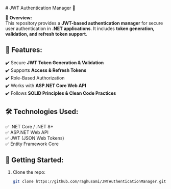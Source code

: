 
﻿# JWT Authentication Manager 🔐  


🚀 **Overview:**  
This repository provides a **JWT-based authentication manager** for secure user authentication in **.NET applications**. It includes **token generation, validation, and refresh token support**.

## 🔑 Features:
✔️ Secure **JWT Token Generation & Validation**  
✔️ Supports **Access & Refresh Tokens**  
✔️ Role-Based Authorization  
✔️ Works with **ASP.NET Core Web API**  
✔️ Follows **SOLID Principles & Clean Code Practices**  

## 🛠️ Technologies Used:
✅ .NET Core / .NET 8+  
✅ ASP.NET Web API  
✅ JWT (JSON Web Tokens)  
✅ Entity Framework Core  

## 📢 Getting Started:
1. Clone the repo:  
   ```bash
   git clone https://github.com/raghusami/JWTAuthenticationManager.git

